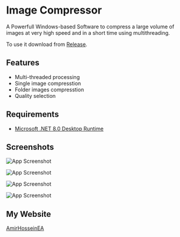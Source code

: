 
# Image Compressor

A Powerfull Windows-based Software to compress a large volume of images at very high speed and in a short time using multithreading.

To use it download from [Release](https://github.com/AmirHosseinEA/ImageCompressor/releases).
## Features

- Multi-threaded processing
- Single image compresstion
- Folder images compresstion
- Quality selection


## Requirements

- [Microsoft .NET 8.0 Desktop Runtime](https://dotnet.microsoft.com/en-us/download/dotnet/8.0)


## Screenshots

![App Screenshot](https://amirhosseinea.ir/images/folio/image_compressor/1.jpg)

![App Screenshot](https://amirhosseinea.ir/images/folio/image_compressor/2.jpg)

![App Screenshot](https://amirhosseinea.ir/images/folio/image_compressor/3.jpg)

![App Screenshot](https://amirhosseinea.ir/images/folio/image_compressor/4.jpg)
## My Website
[AmirHosseinEA](https://amirhosseinea.ir/)